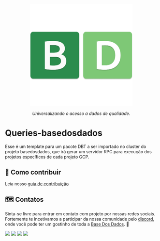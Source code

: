 <p align="center">
    <a href="https://basedosdados.org">
        <img src="https://github.com/basedosdados/sdk/blob/master/docs/docs/pt/images/bd_minilogo.png" width="340" alt="Base dos Dados">
    </a>
</p>

<p align="center">
    <em>Universalizando o acesso a dados de qualidade.</em>
</p>

# Queries-basedosdados

Esse é um template para um pacote DBT a ser importado no cluster do projeto basedosdados, que irá gerar um servidor RPC para execução dos projetos específicos de cada projeto GCP.

## 👥 Como contribuir

Leia nosso [guia de contribuição](./CONTRIBUTING.md)

## 🗺️ Contatos

Sinta-se livre para entrar em contato com projeto por nossas redes sociais.
<br />
Fortemente te incetivamos a participar da nossa comunidade pelo [discord][discord-invite], onde você pode ter um gostinho de toda a [Base Dos Dados][bd]. 🫶

[![][img-discord]][discord-invite]
[![][img-linke]][linkedin]
[![][img-x]][x]
[![][img-youtube]][youtube]

<!-- Referencias -->

[img-discord]: https://img.shields.io/badge/Discord-Comunidade-blue?style=for-the-badge&logo=Discord
[img-x]: https://img.shields.io/badge/Fique%20por%20dentro-blue?style=for-the-badge&logo=x
[img-youtube]: https://img.shields.io/badge/Youtube-Assista-red?style=for-the-badge&logo=youtube
[img-linke]: https://img.shields.io/badge/Linkedin-Acesse-blue?style=for-the-badge&logo=linkedin

[discord-invite]: https://discord.com/invite/huKWpsVYx4
[x]: https://twitter.com/basedosdados
[youtube]: https://www.youtube.com/c/BasedosDados
[bd]: https://basedosdados.org
[linkedin]: https://www.linkedin.com/company/base-dos-dados
